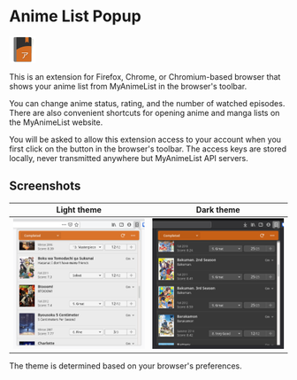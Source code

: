 # Anime List Popup

![](assets/image-48.png) 

This is an extension for Firefox, Chrome, or Chromium-based browser that shows your anime list from MyAnimeList in the browser's toolbar. 

You can change anime status, rating, and the number of watched episodes. There are also convenient shortcuts for opening anime and manga lists on the MyAnimeList website.

You will be asked to allow this extension access to your account when you first click on the button in the browser's toolbar. The access keys are stored locally, never transmitted anywhere but MyAnimeList API servers.


## Screenshots

| Light theme                           | Dark theme                          |
|---------------------------------------|-------------------------------------|
| ![Light theme](screenshots/light.png) | ![Dark theme](screenshots/dark.png) |

The theme is determined based on your browser's preferences.
